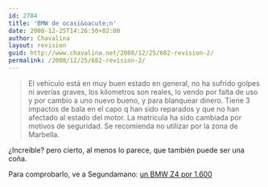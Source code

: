 ```yaml
---
id: 2784
title: 'BMW de ocasi&oacute;n'
date: 2008-12-25T14:26:50+02:00
author: Chavalina
layout: revision
guid: http://www.chavalina.net/2008/12/25/682-revision-2/
permalink: /2008/12/25/682-revision-2/
---
```

> El vehiculo está en muy buen estado en general, no ha sufrido golpes ni aver&iacute;as graves, los kilometros son reales, lo vendo por falta de uso y por cambio a uno nuevo bueno, y para blanquear dinero. Tiene 3 impactos de bala en el capo q han sido reparados y que no han afectado al estado del motor. La matricula ha sido cambiada por motivos de seguridad. Se recomienda no utilizar por la zona de Marbella.

&iquest;Incre&iacute;ble? pero cierto, al menos lo parece, que también puede ser una co&ntilde;a.

Para comprobarlo, ve a Segundamano: <a href="http://coches.segundamano.es/fichaI.cfm?id=12038783" target="_blank">un BMW Z4 por 1.600</p>